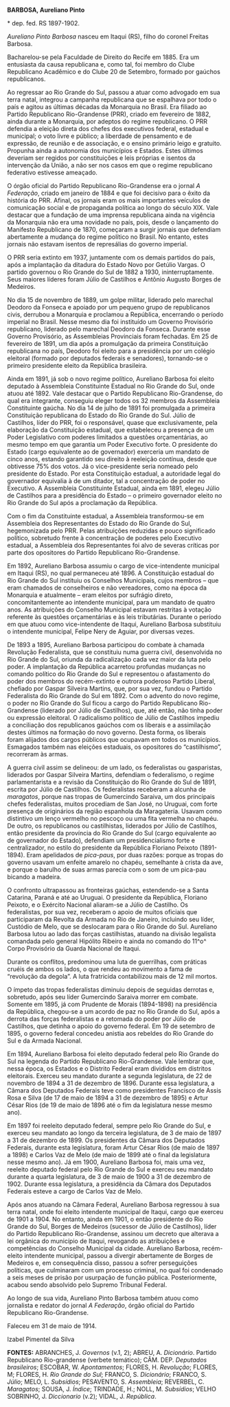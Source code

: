 **BARBOSA, Aureliano Pinto**

\* dep. fed. RS 1897-1902.

*Aureliano Pinto Barbosa* nasceu em Itaqui (RS), filho do coronel
Freitas Barbosa.

Bacharelou-se pela Faculdade de Direito do Recife em 1885. Era um
entusiasta da causa republicana e, como tal, foi membro do Clube
Republicano Acadêmico e do Clube 20 de Setembro, formado por gaúchos
republicanos.

Ao regressar ao Rio Grande do Sul, passou a atuar como advogado em sua
terra natal, integrou a campanha republicana que se espalhava por todo o
país e agitou as últimas décadas da Monarquia no Brasil. Era filiado ao
Partido Republicano Rio-Grandense (PRR), criado em fevereiro de 1882,
ainda durante a Monarquia, por adeptos do regime republicano. O PRR
defendia a eleição direta dos chefes dos executivos federal, estadual e
municipal; o voto livre e público; a liberdade de pensamento e de
expressão, de reunião e de associação, e o ensino primário leigo e
gratuito. Propunha ainda a autonomia dos municípios e Estados. Estes
últimos deveriam ser regidos por constituições e leis próprias e isentos
da intervenção da União, a não ser nos casos em que o regime republicano
federativo estivesse ameaçado.

O órgão oficial do Partido Republicano Rio-Grandense era o jornal *A
Federação*, criado em janeiro de 1884 e que foi decisivo para o êxito da
história do PRR. Afinal, os jornais eram os mais importantes veículos de
comunicação social e de propaganda política ao longo do século XIX. Vale
destacar que a fundação de uma imprensa republicana ainda na vigência da
Monarquia não era uma novidade no país, pois, desde o lançamento do
Manifesto Republicano de 1870, começaram a surgir jornais que defendiam
abertamente a mudança do regime político no Brasil. No entanto, estes
jornais não estavam isentos de represálias do governo imperial.

O PRR seria extinto em 1937, juntamente com os demais partidos do país,
após a implantação da ditadura do Estado Novo por Getúlio Vargas. O
partido governou o Rio Grande do Sul de 1882 a 1930, ininterruptamente.
Seus maiores líderes foram Júlio de Castilhos e Antônio Augusto Borges
de Medeiros.

No dia 15 de novembro de 1889, um golpe militar, liderado pelo marechal
Deodoro da Fonseca e apoiado por um pequeno grupo de republicanos civis,
derrubou a Monarquia e proclamou a República, encerrando o período
imperial no Brasil. Nesse mesmo dia foi instituído um Governo Provisório
republicano, liderado pelo marechal Deodoro da Fonseca. Durante esse
Governo Provisório, as Assembleias Provinciais foram fechadas. Em 25 de
fevereiro de 1891, um dia após a promulgação da primeira Constituição
republicana no país, Deodoro foi eleito para a presidência por um
colégio eleitoral (formado por deputados federais e senadores),
tornando-se o primeiro presidente eleito da República brasileira.

Ainda em 1891, já sob o novo regime político, Aureliano Barbosa foi
eleito deputado à Assembleia Constituinte Estadual no Rio Grande do Sul,
onde atuou até 1892. Vale destacar que o Partido Republicano
Rio-Grandense, do qual era integrante, conseguiu eleger todos os 32
membros da Assembleia Constituinte gaúcha. No dia 14 de julho de 1891
foi promulgada a primeira Constituição republicana do Estado do Rio
Grande do Sul. Júlio de Castilhos, líder do PRR, foi o responsável,
quase que exclusivamente, pela elaboração da Constituição estadual, que
estabeleceu a presença de um Poder Legislativo com poderes limitados a
questões orçamentárias, ao mesmo tempo em que garantia um Poder
Executivo forte. O presidente do Estado (cargo equivalente ao de
governador) exerceria um mandato de cinco anos, estando garantido seu
direito à reeleição contínua, desde que obtivesse 75% dos votos. Já o
vice-presidente seria nomeado pelo presidente do Estado. Por esta
Constituição estadual, a autoridade legal do governador equivalia à de
um ditador, tal a concentração de poder no Executivo. A Assembleia
Constituinte Estadual, ainda em 1891, elegeu Júlio de Castilhos para a
presidência do Estado – o primeiro governador eleito no Rio Grande do
Sul após a proclamação da República.

Com o fim da Constituinte estadual, a Assembleia transformou-se em
Assembleia dos Representantes do Estado do Rio Grande do Sul,
hegemonizada pelo PRR. Pelas atribuições reduzidas e pouco significado
político, sobretudo frente à concentração de poderes pelo Executivo
estadual, a Assembleia dos Representantes foi alvo de severas críticas
por parte dos opositores do Partido Republicano Rio-Grandense.

Em 1892, Aureliano Barbosa assumiu o cargo de vice-intendente municipal
em Itaqui (RS), no qual permaneceu até 1896. A Constituição estadual do
Rio Grande do Sul instituiu os Conselhos Municipais, cujos membros – que
eram chamados de conselheiros e não vereadores, como na época da
Monarquia e atualmente – eram eleitos por sufrágio direto,
concomitantemente ao intendente municipal, para um mandato de quatro
anos. As atribuições do Conselho Municipal estavam restritas à votação
referente às questões orçamentárias e às leis tributárias. Durante o
período em que atuou como vice-intendente de Itaqui, Aureliano Barbosa
substituiu o intendente municipal, Felipe Nery de Aguiar, por diversas
vezes.

De 1893 a 1895, Aureliano Barbosa participou do combate à chamada
Revolução Federalista, que se constituiu numa guerra civil, desenvolvida
no Rio Grande do Sul, oriunda da radicalização cada vez maior da luta
pelo poder. A implantação da República acarretou profundas mudanças no
comando político do Rio Grande do Sul e representou o afastamento do
poder dos membros do recém-extinto e outrora poderoso Partido Liberal,
chefiado por Gaspar Silveira Martins, que, por sua vez, fundou o Partido
Federalista do Rio Grande do Sul em 1892. Com o advento do novo regime,
o poder no Rio Grande do Sul ficou a cargo do Partido Republicano
Rio-Grandense (liderado por Júlio de Castilhos), que, até então, não
tinha poder ou expressão eleitoral. O radicalismo político de Júlio de
Castilhos impediu a conciliação dos republicanos gaúchos com os liberais
e a assimilação destes últimos na formação do novo governo. Desta forma,
os liberais foram alijados dos cargos públicos que ocupavam em todos os
municípios. Esmagados também nas eleições estaduais, os opositores do
“castilhismo”, recorreram às armas.

A guerra civil assim se delineou: de um lado, os federalistas ou
gasparistas, liderados por Gaspar Silveira Martins, defendiam o
federalismo, o regime parlamentarista e a revisão da Constituição do Rio
Grande do Sul de 1891, escrita por Júlio de Castilhos. Os federalistas
receberam a alcunha de *maragatos*, porque nas tropas de Gumercindo
Saraiva, um dos principais chefes federalistas, muitos procediam de San
José, no Uruguai, com forte presença de originários da região espanhola
da Maragatería. Usavam como distintivo um lenço vermelho no pescoço ou
uma fita vermelha no chapéu. De outro, os republicanos ou castilhistas,
liderados por Júlio de Castilhos, então presidente da província do Rio
Grande do Sul (cargo equivalente ao de governador do Estado), defendiam
um presidencialismo forte e centralizador, no estilo do presidente da
República Floriano Peixoto (1891-1894). Eram apelidados de *pica-paus*,
por duas razões: porque as tropas do governo usavam um enfeite amarelo
no chapéu, semelhante à crista da ave, e porque o barulho de suas armas
parecia com o som de um pica-pau bicando a madeira.

O confronto ultrapassou as fronteiras gaúchas, estendendo-se a Santa
Catarina, Paraná e até ao Uruguai. O presidente da República, Floriano
Peixoto, e o Exército Nacional aliaram-se a Júlio de Castilho. Os
federalistas, por sua vez, receberam o apoio de muitos oficiais que
participaram da Revolta da Armada no Rio de Janeiro, incluindo seu
líder, Custódio de Melo, que se deslocaram para o Rio Grande do Sul.
Aureliano Barbosa lutou ao lado das forças castilhistas, atuando na
divisão legalista comandada pelo general Hipólito Ribeiro e ainda no
comando do 11^o^ Corpo Provisório da Guarda Nacional de Itaqui.

Durante os conflitos, predominou uma luta de guerrilhas, com práticas
cruéis de ambos os lados, o que rendeu ao movimento a fama de “revolução
da degola”. A luta fratricida contabilizou mais de 12 mil mortos.

O ímpeto das tropas federalistas diminuiu depois de seguidas derrotas e,
sobretudo, após seu líder Gumercindo Saraiva morrer em combate. Somente
em 1895, já com Prudente de Morais (1894-1898) na presidência da
República, chegou-se a um acordo de paz no Rio Grande do Sul, após a
derrota das forças federalistas e a retomada do poder por Júlio de
Castilhos, que detinha o apoio do governo federal. Em 19 de setembro de
1895, o governo federal concedeu anistia aos rebeldes do Rio Grande do
Sul e da Armada Nacional.

Em 1894, Aureliano Barbosa foi eleito deputado federal pelo Rio Grande
do Sul na legenda do Partido Republicano Rio-Grandense. Vale lembrar
que, nessa época, os Estados e o Distrito Federal eram divididos em
distritos eleitorais. Exerceu seu mandato durante a segunda legislatura,
de 22 de novembro de 1894 a 31 de dezembro de 1896. Durante essa
legislatura, a Câmara dos Deputados Federais teve como presidentes
Francisco de Assis Rosa e Silva (de 17 de maio de 1894 a 31 de dezembro
de 1895) e Artur César Rios (de 19 de maio de 1896 até o fim da
legislatura nesse mesmo ano).

Em 1897 foi reeleito deputado federal, sempre pelo Rio Grande do Sul, e
exerceu seu mandato ao longo da terceira legislatura, de 3 de maio de
1897 a 31 de dezembro de 1899. Os presidentes da Câmara dos Deputados
Federais, durante esta legislatura, foram Artur César Rios (de maio de
1897 a 1898) e Carlos Vaz de Melo (de maio de 1899 até o final da
legislatura nesse mesmo ano). Já em 1900, Aureliano Barbosa foi, mais
uma vez, reeleito deputado federal pelo Rio Grande do Sul e exerceu seu
mandato durante a quarta legislatura, de 3 de maio de 1900 a 31 de
dezembro de 1902. Durante essa legislatura, a presidência da Câmara dos
Deputados Federais esteve a cargo de Carlos Vaz de Melo.

Após anos atuando na Câmara Federal, Aureliano Barbosa regressou à sua
terra natal, onde foi eleito intendente municipal de Itaqui, cargo que
exerceu de 1901 a 1904. No entanto, ainda em 1901, o então presidente do
Rio Grande do Sul, Borges de Medeiros (sucessor de Júlio de Castilhos),
líder do Partido Republicano Rio-Grandense, assinou um decreto que
alterava a lei orgânica do município de Itaqui, revogando as atribuições
e competências do Conselho Municipal da cidade. Aureliano Barbosa,
recém-eleito intendente municipal, passou a divergir abertamente de
Borges de Medeiros e, em consequência disso, passou a sofrer
perseguições políticas, que culminaram com um processo criminal, no qual
foi condenado a seis meses de prisão por usurpação de função pública.
Posteriormente, acabou sendo absolvido pelo Supremo Tribunal Federal.

Ao longo de sua vida, Aureliano Pinto Barbosa também atuou como
jornalista e redator do jornal *A Federação*, órgão oficial do Partido
Republicano Rio-Grandense.

Faleceu em 31 de maio de 1914.

Izabel Pimentel da Silva

**FONTES:** ABRANCHES, J. *Governos* (v.1, 2); ABREU, A. *Dicionário*.
Partido Republicano Rio-grandense (verbete temático); CÂM. DEP.
*Deputados brasileiros*; ESCOBAR, W. *Apontamentos*; FLORES, H.
*Revolução*; FLORES, M; FLORES, H. *Rio Grande do Sul*; FRANCO, S.
*Dicionário*; FRANCO, S. *Júlio*; MELO, L. *Subsídios*; PESAVENTO, S.
*Assembleia*; REVERBEL, C. *Maragatos*; SOUSA, J. *Índice*; TRINDADE,
H.; NOLL, M. *Subsídios*; VELHO SOBRINHO, J. *Diccionario* (v.2); VIDAL,
J. *República*.
